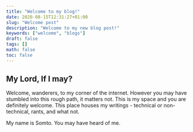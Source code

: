 ```yaml
---
title: "Welcome to my blog!"
date: 2020-08-15T12:31:27+01:00
slug: "Welcome post"
description: "Welcome to my new blog post!"
keywords: ["welcome", "blogs"]
draft: false
tags: []
math: false
toc: false
---
```


## My Lord, If I may?

Welcome, wanderers, to my corner of the internet. However you may have stumbled into this rough path, it matters not. This is my space and you are definitely welcome. This place houses my writings - technical or non-technical, rants, and what not.

My name is Somto. You may have heard of me.
